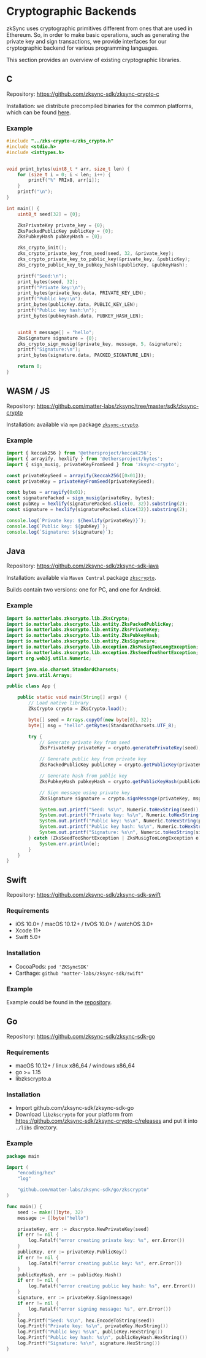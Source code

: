 # Cryptographic Backends

zkSync uses cryptographic primitives different from ones that are used in Ethereum. So, in order to make basic
operations, such as generating the private key and sign transactions, we provide interfaces for our cryptographic
backend for various programming languages.

This section provides an overview of existing cryptographic libraries.

## C

Repository: <https://github.com/zksync-sdk/zksync-crypto-c>

Installation: we distribute precompiled binaries for the common platforms, which can be found [here][c_libs].

[c_libs]: https://github.com/zksync-sdk/zksync-crypto-c/releases/tag/v0.1.0

### Example

```c
#include "../zks-crypto-c/zks_crypto.h"
#include <stdio.h>
#include <inttypes.h>


void print_bytes(uint8_t * arr, size_t len) {
    for (size_t i = 0; i < len; i++) {
        printf("%" PRIx8, arr[i]);
    }
    printf("\n");
}

int main() {
    uint8_t seed[32] = {0};

    ZksPrivateKey private_key = {0};
    ZksPackedPublicKey publicKey = {0};
    ZksPubkeyHash pubkeyHash = {0};

    zks_crypto_init();
    zks_crypto_private_key_from_seed(seed, 32, &private_key);
    zks_crypto_private_key_to_public_key(&private_key, &publicKey);
    zks_crypto_public_key_to_pubkey_hash(&publicKey, &pubkeyHash);

    printf("Seed:\n");
    print_bytes(seed, 32);
    printf("Private key:\n");
    print_bytes(private_key.data, PRIVATE_KEY_LEN);
    printf("Public key:\n");
    print_bytes(publicKey.data, PUBLIC_KEY_LEN);
    printf("Public key hash:\n");
    print_bytes(pubkeyHash.data, PUBKEY_HASH_LEN);


    uint8_t message[] = "hello";
    ZksSignature signature = {0};
    zks_crypto_sign_musig(&private_key, message, 5, &signature);
    printf("Signature:\n");
    print_bytes(signature.data, PACKED_SIGNATURE_LEN);

    return 0;
}
```

## WASM / JS

Repository: <https://github.com/matter-labs/zksync/tree/master/sdk/zksync-crypto>

Installation: available via `npm` package [`zksync-crypto`][npm_lib].

[npm_lib]: https://www.npmjs.com/package/zksync-crypto

### Example

```js
import { keccak256 } from '@ethersproject/keccak256';
import { arrayify, hexlify } from '@ethersproject/bytes';
import { sign_musig, privateKeyFromSeed } from 'zksync-crypto';

const privateKeySeed = arrayify(keccak256([0x01]));
const privateKey = privateKeyFromSeed(privateKeySeed);

const bytes = arrayify(0x01);
const signaturePacked = sign_musig(privateKey, bytes);
const pubKey = hexlify(signaturePacked.slice(0, 32)).substring(2);
const signature = hexlify(signaturePacked.slice(32)).substring(2);

console.log(`Private key: ${hexlify(privateKey)}`);
console.log(`Public key: ${pubKey}`);
console.log(`Signature: ${signature}`);
```

## Java

Repository: <https://github.com/zksync-sdk/zksync-sdk-java>

Installation: available via `Maven Central` package [`zkscrypto`][java_lib].

[java_lib]: https://search.maven.org/artifact/io.zksync.sdk/zkscrypto

Builds contain two versions: one for PC, and one for Android.

### Example

```java
import io.matterlabs.zkscrypto.lib.ZksCrypto;
import io.matterlabs.zkscrypto.lib.entity.ZksPackedPublicKey;
import io.matterlabs.zkscrypto.lib.entity.ZksPrivateKey;
import io.matterlabs.zkscrypto.lib.entity.ZksPubkeyHash;
import io.matterlabs.zkscrypto.lib.entity.ZksSignature;
import io.matterlabs.zkscrypto.lib.exception.ZksMusigTooLongException;
import io.matterlabs.zkscrypto.lib.exception.ZksSeedTooShortException;
import org.web3j.utils.Numeric;

import java.nio.charset.StandardCharsets;
import java.util.Arrays;

public class App {

    public static void main(String[] args) {
        // Load native library
        ZksCrypto crypto = ZksCrypto.load();

        byte[] seed = Arrays.copyOf(new byte[0], 32);
        byte[] msg = "hello".getBytes(StandardCharsets.UTF_8);

        try {
            // Generate private key from seed
            ZksPrivateKey privateKey = crypto.generatePrivateKey(seed);

            // Generate public key from private key
            ZksPackedPublicKey publicKey = crypto.getPublicKey(privateKey);

            // Generate hash from public key
            ZksPubkeyHash pubkeyHash = crypto.getPublicKeyHash(publicKey);

            // Sign message using private key
            ZksSignature signature = crypto.signMessage(privateKey, msg);

            System.out.printf("Seed: %s\n", Numeric.toHexString(seed));
            System.out.printf("Private key: %s\n", Numeric.toHexString(privateKey.getData()));
            System.out.printf("Public key: %s\n", Numeric.toHexString(publicKey.getData()));
            System.out.printf("Public key hash: %s\n", Numeric.toHexString(pubkeyHash.getData()));
            System.out.printf("Signature: %s\n", Numeric.toHexString(signature.getData()));
        } catch (ZksSeedTooShortException | ZksMusigTooLongException e) {
            System.err.println(e);
        }
    }
}
```

## Swift

Repository: <https://github.com/zksync-sdk/zksync-sdk-swift>

### Requirements

- iOS 10.0+ / macOS 10.12+ / tvOS 10.0+ / watchOS 3.0+
- Xcode 11+
- Swift 5.0+

### Installation

- CocoaPods: `pod 'ZKSyncSDK'`
- Carthage: `github "matter-labs/zksync-sdk/swift"`

### Example

Example could be found in the [repository][swift_example].

[swift_example]: https://github.com/zksync-sdk/zksync-sdk-swift/tree/master/ZKSyncSample

## Go

Repository: <https://github.com/zksync-sdk/zksync-sdk-go>

### Requirements

- macOS 10.12+ / linux x86_64 / windows x86_64
- go >= 1.15
- libzkscrypto.a

### Installation

- Import github.com/zksync-sdk/zksync-sdk-go
- Download `libzkscrypto` for your platform from <https://github.com/zksync-sdk/zksync-crypto-c/releases> and put it
  into `./libs` directory.

### Example

```go
package main

import (
    "encoding/hex"
    "log"

    "github.com/matter-labs/zksync-sdk/go/zkscrypto"
)

func main() {
    seed := make([]byte, 32)
    message := []byte("hello")

    privateKey, err := zkscrypto.NewPrivateKey(seed)
    if err != nil {
        log.Fatalf("error creating private key: %s", err.Error())
    }
    publicKey, err := privateKey.PublicKey()
    if err != nil {
        log.Fatalf("error creating public key: %s", err.Error())
    }
    publicKeyHash, err := publicKey.Hash()
    if err != nil {
        log.Fatalf("error creating public key hash: %s", err.Error())
    }
    signature, err := privateKey.Sign(message)
    if err != nil {
        log.Fatalf("error signing message: %s", err.Error())
    }
    log.Printf("Seed: %s\n", hex.EncodeToString(seed))
    log.Printf("Private key: %s\n", privateKey.HexString())
    log.Printf("Public key: %s\n", publicKey.HexString())
    log.Printf("Public key hash: %s\n", publicKeyHash.HexString())
    log.Printf("Signature: %s\n", signature.HexString())
}
```
